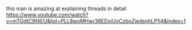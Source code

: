 this man is amazing at explaining threads in detail
https://www.youtube.com/watch?v=mTGdtC9f4EU&list=PLL8woMHwr36EDxjUoCzboZjedsnhLP1j4&index=1
